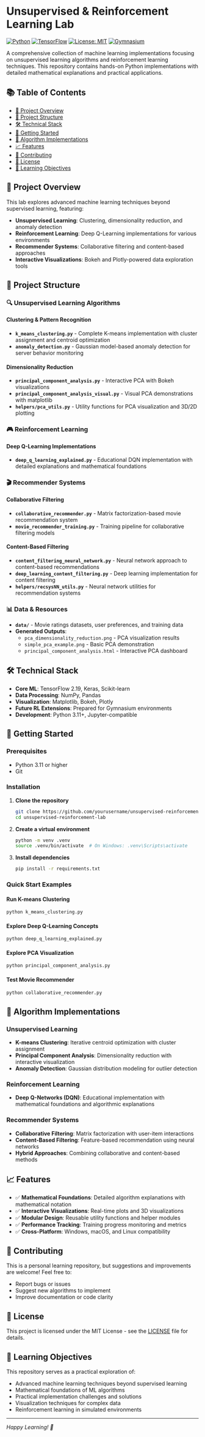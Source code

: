 # Unsupervised & Reinforcement Learning Lab

[![Python](https://img.shields.io/badge/Python-3.11+-blue.svg)](https://www.python.org/downloads/)
[![TensorFlow](https://img.shields.io/badge/TensorFlow-2.19.0-orange.svg)](https://tensorflow.org/)
[![License: MIT](https://img.shields.io/badge/License-MIT-yellow.svg)](https://opensource.org/licenses/MIT)
[![Gymnasium](https://img.shields.io/badge/Gymnasium-1.0.0-green.svg)](https://gymnasium.farama.org/)

A comprehensive collection of machine learning implementations focusing on unsupervised learning algorithms and reinforcement learning techniques. This repository contains hands-on Python implementations with detailed mathematical explanations and practical applications.

## 📚 Table of Contents
- [🧠 Project Overview](#-project-overview)
- [📁 Project Structure](#-project-structure)
- [🛠️ Technical Stack](#️-technical-stack)
- [🚀 Getting Started](#-getting-started)
- [🔬 Algorithm Implementations](#-algorithm-implementations)
- [📈 Features](#-features)
- [🤝 Contributing](#-contributing)
- [📄 License](#-license)
- [🎯 Learning Objectives](#-learning-objectives)

## 🧠 Project Overview

This lab explores advanced machine learning techniques beyond supervised learning, featuring:
- **Unsupervised Learning**: Clustering, dimensionality reduction, and anomaly detection
- **Reinforcement Learning**: Deep Q-Learning implementations for various environments
- **Recommender Systems**: Collaborative filtering and content-based approaches
- **Interactive Visualizations**: Bokeh and Plotly-powered data exploration tools

## 📁 Project Structure

### 🔍 Unsupervised Learning Algorithms

#### **Clustering & Pattern Recognition**
- **`k_means_clustering.py`** - Complete K-means implementation with cluster assignment and centroid optimization
- **`anomaly_detection.py`** - Gaussian model-based anomaly detection for server behavior monitoring

#### **Dimensionality Reduction**
- **`principal_component_analysis.py`** - Interactive PCA with Bokeh visualizations
- **`principal_component_analysis_visual.py`** - Visual PCA demonstrations with matplotlib
- **`helpers/pca_utils.py`** - Utility functions for PCA visualization and 3D/2D plotting

### 🎮 Reinforcement Learning

#### **Deep Q-Learning Implementations**
- **`deep_q_learning_explained.py`** - Educational DQN implementation with detailed explanations and mathematical foundations

### 🎬 Recommender Systems

#### **Collaborative Filtering**
- **`collaborative_recommender.py`** - Matrix factorization-based movie recommendation system
- **`movie_recommender_training.py`** - Training pipeline for collaborative filtering models

#### **Content-Based Filtering**
- **`content_filtering_neural_network.py`** - Neural network approach to content-based recommendations
- **`deep_learning_content_filtering.py`** - Deep learning implementation for content filtering
- **`helpers/recsysNN_utils.py`** - Neural network utilities for recommendation systems

### 📊 Data & Resources
- **`data/`** - Movie ratings datasets, user preferences, and training data
- **Generated Outputs**:
  - `pca_dimensionality_reduction.png` - PCA visualization results
  - `simple_pca_example.png` - Basic PCA demonstration
  - `principal_component_analysis.html` - Interactive PCA dashboard

## 🛠️ Technical Stack

- **Core ML**: TensorFlow 2.19, Keras, Scikit-learn
- **Data Processing**: NumPy, Pandas
- **Visualization**: Matplotlib, Bokeh, Plotly
- **Future RL Extensions**: Prepared for Gymnasium environments
- **Development**: Python 3.11+, Jupyter-compatible

## 🚀 Getting Started

### Prerequisites
- Python 3.11 or higher
- Git

### Installation

1. **Clone the repository**
   ```bash
   git clone https://github.com/yourusername/unsupervised-reinforcement-lab.git
   cd unsupervised-reinforcement-lab
   ```

2. **Create a virtual environment**
   ```bash
   python -m venv .venv
   source .venv/bin/activate  # On Windows: .venv\Scripts\activate
   ```

3. **Install dependencies**
   ```bash
   pip install -r requirements.txt
   ```

### Quick Start Examples

#### **Run K-means Clustering**
```bash
python k_means_clustering.py
```

#### **Explore Deep Q-Learning Concepts**
```bash
python deep_q_learning_explained.py
```

#### **Explore PCA Visualization**
```bash
python principal_component_analysis.py
```

#### **Test Movie Recommender**
```bash
python collaborative_recommender.py
```

## 🔬 Algorithm Implementations

### Unsupervised Learning
- **K-means Clustering**: Iterative centroid optimization with cluster assignment
- **Principal Component Analysis**: Dimensionality reduction with interactive visualization
- **Anomaly Detection**: Gaussian distribution modeling for outlier detection

### Reinforcement Learning
- **Deep Q-Networks (DQN)**: Educational implementation with mathematical foundations and algorithmic explanations

### Recommender Systems
- **Collaborative Filtering**: Matrix factorization with user-item interactions
- **Content-Based Filtering**: Feature-based recommendation using neural networks
- **Hybrid Approaches**: Combining collaborative and content-based methods

## 📈 Features

- ✅ **Mathematical Foundations**: Detailed algorithm explanations with mathematical notation
- ✅ **Interactive Visualizations**: Real-time plots and 3D visualizations
- ✅ **Modular Design**: Reusable utility functions and helper modules
- ✅ **Performance Tracking**: Training progress monitoring and metrics
- ✅ **Cross-Platform**: Windows, macOS, and Linux compatibility

## 🤝 Contributing

This is a personal learning repository, but suggestions and improvements are welcome! Feel free to:
- Report bugs or issues
- Suggest new algorithms to implement
- Improve documentation or code clarity

## 📄 License

This project is licensed under the MIT License - see the [LICENSE](LICENSE) file for details.

## 🎯 Learning Objectives

This repository serves as a practical exploration of:
- Advanced machine learning techniques beyond supervised learning
- Mathematical foundations of ML algorithms
- Practical implementation challenges and solutions
- Visualization techniques for complex data
- Reinforcement learning in simulated environments

---

*Happy Learning! 🚀*

